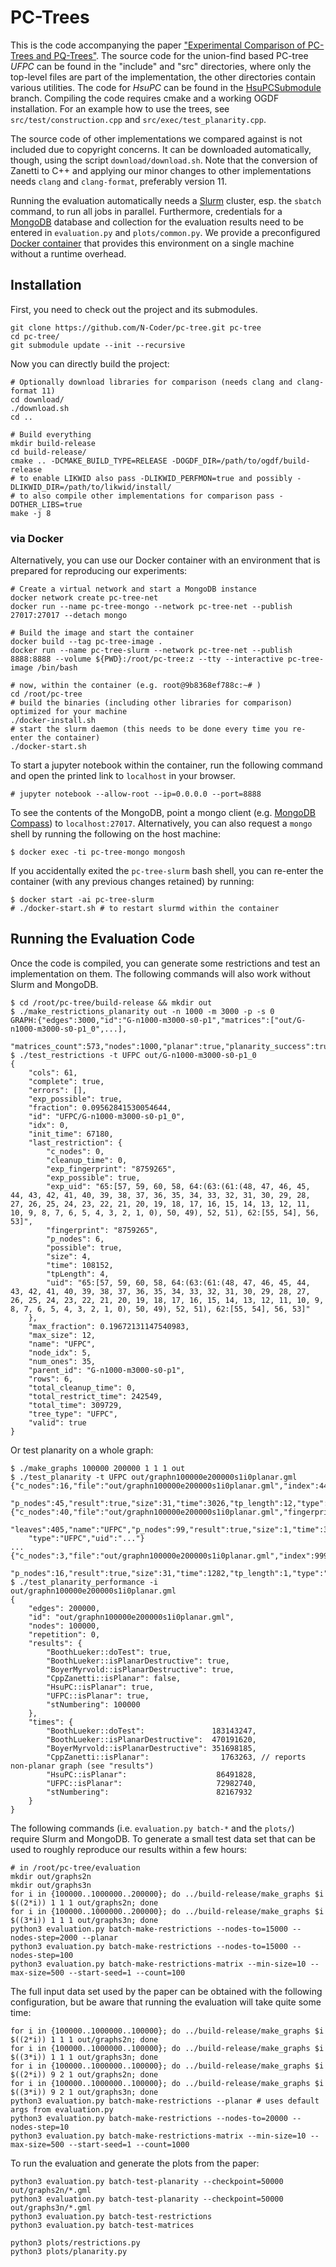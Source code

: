 # PC-Trees

This is the code accompanying the paper ["Experimental Comparison of PC-Trees and PQ-Trees"](https://arxiv.org/abs/2106.14805).
The source code for the union-find based PC-tree *UFPC* can be found in the "include" and "src" directories,
where only the top-level files are part of the implementation,
the other directories contain various utilities.
The code for *HsuPC* can be found in the [HsuPCSubmodule](https://github.com/N-Coder/pc-tree/tree/HsuPCSubmodule) branch.
Compiling the code requires cmake and a working OGDF installation.
For an example how to use the trees, see `src/test/construction.cpp` and `src/exec/test_planarity.cpp`.

The source code of other implementations we compared against is not included due to copyright concerns.
It can be downloaded automatically, though, using the script `download/download.sh`.
Note that the conversion of Zanetti to C++ and applying our minor changes to other implementations
needs `clang` and `clang-format`, preferably version 11.

Running the evaluation automatically needs a [Slurm](https://slurm.schedmd.com/) cluster, esp. the `sbatch` command, to run all jobs in parallel.
Furthermore, credentials for a [MongoDB](https://www.mongodb.com/) database and collection for the evaluation results need to be entered in `evaluation.py` and `plots/common.py`.
We provide a preconfigured [Docker container](#via-docker) that provides this environment on a single machine without a runtime overhead.

## Installation

First, you need to check out the project and its submodules.
```shell
git clone https://github.com/N-Coder/pc-tree.git pc-tree
cd pc-tree/
git submodule update --init --recursive
```

Now you can directly build the project:
```shell
# Optionally download libraries for comparison (needs clang and clang-format 11)
cd download/
./download.sh
cd ..

# Build everything 
mkdir build-release
cd build-release/
cmake .. -DCMAKE_BUILD_TYPE=RELEASE -DOGDF_DIR=/path/to/ogdf/build-release
# to enable LIKWID also pass -DLIKWID_PERFMON=true and possibly -DLIKWID_DIR=/path/to/likwid/install/
# to also compile other implementations for comparison pass -DOTHER_LIBS=true
make -j 8
```

### via Docker

Alternatively, you can use our Docker container with an environment that is prepared for reproducing our experiments:
```shell
# Create a virtual network and start a MongoDB instance 
docker network create pc-tree-net
docker run --name pc-tree-mongo --network pc-tree-net --publish 27017:27017 --detach mongo

# Build the image and start the container
docker build --tag pc-tree-image .
docker run --name pc-tree-slurm --network pc-tree-net --publish 8888:8888 --volume ${PWD}:/root/pc-tree:z --tty --interactive pc-tree-image /bin/bash

# now, within the container (e.g. root@9b8368ef788c:~# )
cd /root/pc-tree
# build the binaries (including other libraries for comparison) optimized for your machine
./docker-install.sh
# start the slurm daemon (this needs to be done every time you re-enter the container)
./docker-start.sh
```

To start a jupyter notebook within the container, run the following command and open the printed link to `localhost` in your browser.
```
# jupyter notebook --allow-root --ip=0.0.0.0 --port=8888
```
To see the contents of the MongoDB, point a mongo client (e.g. [MongoDB Compass](https://www.mongodb.com/products/compass)) to `localhost:27017`.
Alternatively, you can also request a `mongo` shell by running the following on the host machine:
```
$ docker exec -ti pc-tree-mongo mongosh
```
If you accidentally exited the `pc-tree-slurm` bash shell, you can re-enter the container (with any previous changes retained) by running:
```
$ docker start -ai pc-tree-slurm
# ./docker-start.sh # to restart slurmd within the container
```

## Running the Evaluation Code

Once the code is compiled, you can generate some restrictions and test an implementation on them.
The following commands will also work without Slurm and MongoDB.
```shell
$ cd /root/pc-tree/build-release && mkdir out
$ ./make_restrictions_planarity out -n 1000 -m 3000 -p -s 0
GRAPH:{"edges":3000,"id":"G-n1000-m3000-s0-p1","matrices":["out/G-n1000-m3000-s0-p1_0",...],
  "matrices_count":573,"nodes":1000,"planar":true,"planarity_success":true,"seed":0}
$ ./test_restrictions -t UFPC out/G-n1000-m3000-s0-p1_0
{
    "cols": 61,
    "complete": true,
    "errors": [],
    "exp_possible": true,
    "fraction": 0.09562841530054644,
    "id": "UFPC/G-n1000-m3000-s0-p1_0",
    "idx": 0,
    "init_time": 67180,
    "last_restriction": {
        "c_nodes": 0,
        "cleanup_time": 0,
        "exp_fingerprint": "8759265",
        "exp_possible": true,
        "exp_uid": "65:[57, 59, 60, 58, 64:(63:(61:(48, 47, 46, 45, 44, 43, 42, 41, 40, 39, 38, 37, 36, 35, 34, 33, 32, 31, 30, 29, 28, 27, 26, 25, 24, 23, 22, 21, 20, 19, 18, 17, 16, 15, 14, 13, 12, 11, 10, 9, 8, 7, 6, 5, 4, 3, 2, 1, 0), 50, 49), 52, 51), 62:[55, 54], 56, 53]",
        "fingerprint": "8759265",
        "p_nodes": 6,
        "possible": true,
        "size": 4,
        "time": 108152,
        "tpLength": 4,
        "uid": "65:[57, 59, 60, 58, 64:(63:(61:(48, 47, 46, 45, 44, 43, 42, 41, 40, 39, 38, 37, 36, 35, 34, 33, 32, 31, 30, 29, 28, 27, 26, 25, 24, 23, 22, 21, 20, 19, 18, 17, 16, 15, 14, 13, 12, 11, 10, 9, 8, 7, 6, 5, 4, 3, 2, 1, 0), 50, 49), 52, 51), 62:[55, 54], 56, 53]"
    },
    "max_fraction": 0.19672131147540983,
    "max_size": 12,
    "name": "UFPC",
    "node_idx": 5,
    "num_ones": 35,
    "parent_id": "G-n1000-m3000-s0-p1",
    "rows": 6,
    "total_cleanup_time": 0,
    "total_restrict_time": 242549,
    "total_time": 309729,
    "tree_type": "UFPC",
    "valid": true
}
```

Or test planarity on a whole graph:
```shell
$ ./make_graphs 100000 200000 1 1 1 out
$ ./test_planarity -t UFPC out/graphn100000e200000s1i0planar.gml
{"c_nodes":16,"file":"out/graphn100000e200000s1i0planar.gml","index":442,"leaves":252,"name":"UFPC",
    "p_nodes":45,"result":true,"size":31,"time":3026,"tp_length":12,"type":"UFPC"}
{"c_nodes":40,"file":"out/graphn100000e200000s1i0planar.gml","fingerprint":"53655202","index":1000,
    "leaves":405,"name":"UFPC","p_nodes":99,"result":true,"size":1,"time":30,"tp_length":0,
    "type":"UFPC","uid":"..."}
...
{"c_nodes":3,"file":"out/graphn100000e200000s1i0planar.gml","index":99908,"leaves":70,"name":"UFPC",
    "p_nodes":16,"result":true,"size":31,"time":1282,"tp_length":1,"type":"UFPC"}
$ ./test_planarity_performance -i out/graphn100000e200000s1i0planar.gml
{
    "edges": 200000,
    "id": "out/graphn100000e200000s1i0planar.gml",
    "nodes": 100000,
    "repetition": 0,
    "results": {
        "BoothLueker::doTest": true,
        "BoothLueker::isPlanarDestructive": true,
        "BoyerMyrvold::isPlanarDestructive": true,
        "CppZanetti::isPlanar": false,
        "HsuPC::isPlanar": true,
        "UFPC::isPlanar": true,
        "stNumbering": 100000
    },
    "times": {
        "BoothLueker::doTest":               183143247,
        "BoothLueker::isPlanarDestructive":  470191620,
        "BoyerMyrvold::isPlanarDestructive": 351698185,
        "CppZanetti::isPlanar":                1763263, // reports non-planar graph (see "results")
        "HsuPC::isPlanar":                    86491828,
        "UFPC::isPlanar":                     72982740,
        "stNumbering":                        82167932
    }
}
```

The following commands (i.e. `evaluation.py batch-*` and the `plots/`) require Slurm and MongoDB.
To generate a small test data set that can be used to roughly reproduce our results within a few hours:
```shell
# in /root/pc-tree/evaluation
mkdir out/graphs2n
mkdir out/graphs3n
for i in {100000..1000000..200000}; do ../build-release/make_graphs $i $((2*i)) 1 1 1 out/graphs2n; done
for i in {100000..1000000..200000}; do ../build-release/make_graphs $i $((3*i)) 1 1 1 out/graphs3n; done
python3 evaluation.py batch-make-restrictions --nodes-to=15000 --nodes-step=2000 --planar
python3 evaluation.py batch-make-restrictions --nodes-to=15000 --nodes-step=100
python3 evaluation.py batch-make-restrictions-matrix --min-size=10 --max-size=500 --start-seed=1 --count=100
```

The full input data set used by the paper can be obtained with the following configuration, but be aware that running the evaluation will take quite some time:
```shell
for i in {100000..1000000..100000}; do ../build-release/make_graphs $i $((2*i)) 1 1 1 out/graphs2n; done
for i in {100000..1000000..100000}; do ../build-release/make_graphs $i $((3*i)) 1 1 1 out/graphs3n; done
for i in {100000..1000000..100000}; do ../build-release/make_graphs $i $((2*i)) 9 2 1 out/graphs2n; done
for i in {100000..1000000..100000}; do ../build-release/make_graphs $i $((3*i)) 9 2 1 out/graphs3n; done
python3 evaluation.py batch-make-restrictions --planar # uses default args from evaluation.py
python3 evaluation.py batch-make-restrictions --nodes-to=20000 --nodes-step=10
python3 evaluation.py batch-make-restrictions-matrix --min-size=10 --max-size=500 --start-seed=1 --count=1000
```

To run the evaluation and generate the plots from the paper:
```shell
python3 evaluation.py batch-test-planarity --checkpoint=50000 out/graphs2n/*.gml
python3 evaluation.py batch-test-planarity --checkpoint=50000 out/graphs3n/*.gml
python3 evaluation.py batch-test-restrictions
python3 evaluation.py batch-test-matrices

python3 plots/restrictions.py
python3 plots/planarity.py
```

